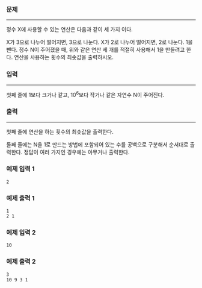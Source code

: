 ### 문제

---

정수 X에 사용할 수 있는 연산은 다음과 같이 세 가지 이다.

X가 3으로 나누어 떨어지면, 3으로 나눈다.
X가 2로 나누어 떨어지면, 2로 나눈다.
1을 뺀다.
정수 N이 주어졌을 때, 위와 같은 연산 세 개를 적절히 사용해서 1을 만들려고 한다. 연산을 사용하는 횟수의 최솟값을 출력하시오.

### 입력

---

첫째 줄에 1보다 크거나 같고, 10<sup>6</sup>보다 작거나 같은 자연수 N이 주어진다.

### 출력

---

첫째 줄에 연산을 하는 횟수의 최솟값을 출력한다.

둘째 줄에는 N을 1로 만드는 방법에 포함되어 있는 수를 공백으로 구분해서 순서대로 출력한다. 정답이 여러 가지인 경우에는 아무거나 출력한다.

### 예제 입력 1
```
2
```

### 예제 출력 1
```
1
2 1
```

### 예제 입력 2
```
10
```

### 예제 출력 2
```
3
10 9 3 1
```